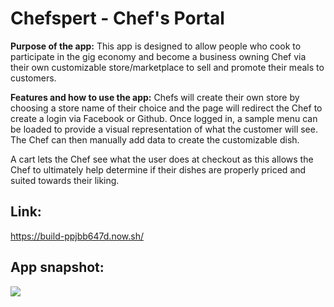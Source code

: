 # Chefspert - Chef's Portal

**Purpose of the app:**
This app is designed to allow people who cook to participate in the gig economy and become a business owning Chef via their own customizable store/marketplace to sell and promote their meals to customers. 


**Features and how to use the app:**
Chefs will create their own store by choosing a store name of their choice and the page will redirect the Chef to create a login via Facebook or Github. Once logged in, a sample menu can be loaded to provide a visual representation of what the customer will see. The Chef can then manually add data to create the customizable dish. 

A cart lets the Chef see what the user does at checkout as this allows the Chef to ultimately help determine if their dishes are properly priced and suited towards their liking. 


## Link: 
https://build-ppjbb647d.now.sh/

## App snapshot: 
![](snapshot_1.gif)
